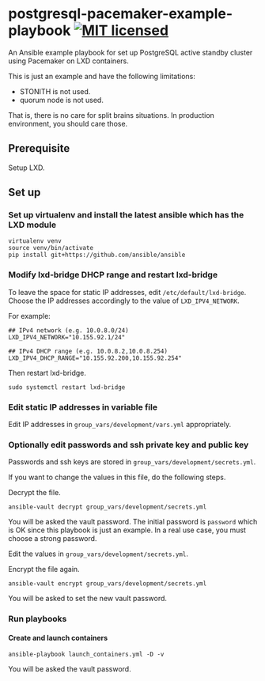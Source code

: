 postgresql-pacemaker-example-playbook [![MIT licensed](https://img.shields.io/badge/license-MIT-blue.svg)](https://raw.githubusercontent.com/hyperium/hyper/master/LICENSE)
=====================================

An Ansible example playbook for set up PostgreSQL active standby cluster using Pacemaker on LXD containers.

This is just an example and have the following limitations:

* STONITH is not used.
* quorum node is not used.

That is, there is no care for split brains situations. In production environment, you should care those.

## Prerequisite

Setup LXD.

## Set up

### Set up virtualenv and install the latest ansible which has the LXD module

```
virtualenv venv
source venv/bin/activate
pip install git+https://github.com/ansible/ansible
```

### Modify lxd-bridge DHCP range and restart lxd-bridge

To leave the space for static IP addresses, edit `/etc/default/lxd-bridge`.
Choose the IP addresses accordingly to the value of `LXD_IPV4_NETWORK`.

For example:

```
## IPv4 network (e.g. 10.0.8.0/24)
LXD_IPV4_NETWORK="10.155.92.1/24"

## IPv4 DHCP range (e.g. 10.0.8.2,10.0.8.254)
LXD_IPV4_DHCP_RANGE="10.155.92.200,10.155.92.254"
```


Then restart lxd-bridge.

```
sudo systemctl restart lxd-bridge
```

### Edit static IP addresses in variable file

Edit IP addresses in `group_vars/development/vars.yml` appropriately.

### Optionally edit passwords and ssh private key and public key

Passwords and ssh keys are stored in `group_vars/development/secrets.yml`.

If you want to change the values in this file, do the following steps.

Decrypt the file.

```
ansible-vault decrypt group_vars/development/secrets.yml
```

You will be asked the vault password.
The initial password is `password` which is OK since this playbook is just an example.
In a real use case, you must choose a strong password.

Edit the values in `group_vars/development/secrets.yml`.

Encrypt the file again.

```
ansible-vault encrypt group_vars/development/secrets.yml
```

You will be asked to set the new vault password.


### Run playbooks

#### Create and launch containers

```
ansible-playbook launch_containers.yml -D -v
```

You will be asked the vault password.

